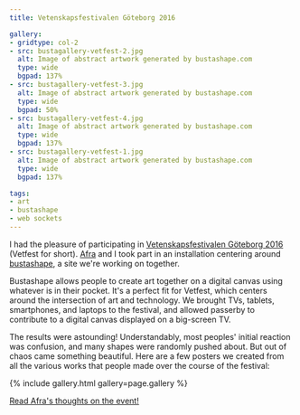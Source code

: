 ```yaml
---
title: Vetenskapsfestivalen Göteborg 2016

gallery:
- gridtype: col-2
- src: bustagallery-vetfest-2.jpg
  alt: Image of abstract artwork generated by bustashape.com
  type: wide
  bgpad: 137%
- src: bustagallery-vetfest-3.jpg
  alt: Image of abstract artwork generated by bustashape.com
  type: wide
  bgpad: 50%
- src: bustagallery-vetfest-4.jpg
  alt: Image of abstract artwork generated by bustashape.com
  type: wide
  bgpad: 137%
- src: bustagallery-vetfest-1.jpg
  alt: Image of abstract artwork generated by bustashape.com
  type: wide
  bgpad: 137%

tags:
- art
- bustashape
- web sockets
---
```


I had the pleasure of participating in [Vetenskapsfestivalen Göteborg 2016](http://vetenskapsfestivalen.se/in-english/) (Vetfest for short). [Afra](http://afranoubarzadeh.se/) and I took part in an installation centering around [bustashape](https://bustashape.com), a site we're working on together.

Bustashape allows people to create art together on a digital canvas using whatever is in their pocket. It's a perfect fit for Vetfest, which centers around the intersection of art and technology. We brought TVs, tablets, smartphones, and laptops to the festival, and allowed passerby to contribute to a digital canvas displayed on a big-screen TV.

The results were astounding! Understandably, most peoples' initial reaction was confusion, and many shapes were randomly pushed about. But out of chaos came something beautiful. Here are a few posters we created from all the various works that people made over the course of the festival:

{% include gallery.html gallery=page.gallery %}

<ins class="update" datetime="2016-04-19"><a href="http://afranoubarzadeh.se/bustashape_vetfest.html">Read Afra's thoughts on the event!</a></ins>

